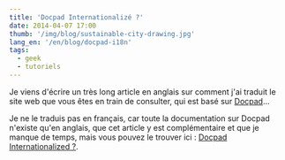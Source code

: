 ```yaml
---
title: 'Docpad Internationalizé ?'
date: 2014-04-07 17:00
thumb: '/img/blog/sustainable-city-drawing.jpg'
lang_en: '/en/blog/docpad-i18n'
tags:
  - geek
  - tutoriels
---
```


Je viens d'écrire un très long article en anglais sur comment j'ai traduit le site web que vous êtes en train de consulter, qui est basé sur [Docpad](http://docpad.org/)...

Je ne le traduis pas en français, car toute la documentation sur Docpad n'existe qu'en anglais, que cet article y est complémentaire et que je manque de temps, mais vous pouvez le trouver ici : [Docpad Internationalized ?](/en/blog/docpad-i18n).
